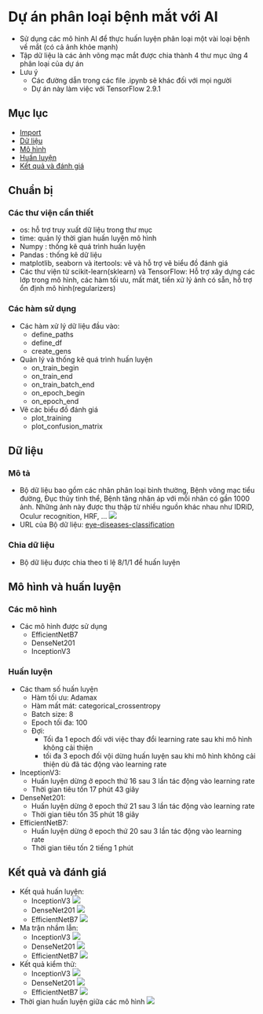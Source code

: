 # Dự án phân loại bệnh mắt với AI
- Sử dụng các mô hình AI để thực huấn luyện phân loại một vài loại bệnh về mắt (có cả ảnh khỏe mạnh)
- Tập dữ liệu là các ảnh võng mạc mắt được chia thành 4 thư mục ứng 4 phân loại của dự án
- Lưu ý
    - Các đường dẫn trong các file .ipynb sẽ khác đối với mọi người
    - Dự án này làm việc với TensorFlow 2.9.1
## Mục lục
- [Import](#chuẩn-bị)
- [Dữ liệu](#dữ-liệu)
- [Mô hình](#mô-hình-và-huấn-luyện)
- [Huấn luyện](#huấn-luyện)
- [Kết quả và đánh giá](#kết-quả-và-đánh-giá)
## Chuẩn bị
### Các thư viện cần thiết
- os: hỗ trợ truy xuất dữ liệu trong thư mục
- time: quản lý thời gian huấn luyện mô hình
- Numpy : thống kê quá trình huấn luyện
- Pandas : thống kê dữ liệu
- matplotlib, seaborn và itertools: vẽ và hỗ trợ vẽ biểu đồ đánh giá
- Các thư viện từ scikit-learn(sklearn) và TensorFlow: Hỗ trợ xây dựng các lớp trong mô hình, các hàm tối ưu, mất mát, tiền xử lý ảnh có sẵn, hỗ trợ ổn định mô hình(regularizers)
### Các hàm sử dụng
- Các hàm xử lý dữ liệu đầu vào:
    - define_paths
    - define_df
    - create_gens
- Quản lý và thống kê quá trình huấn luyện
    - on_train_begin
    - on_train_end
    - on_train_batch_end
    - on_epoch_begin
    - on_epoch_end
- Vẽ các biểu đồ đánh giá
    - plot_training
    - plot_confusion_matrix
## Dữ liệu
### Mô tả
- Bộ dữ liệu bao gồm các nhãn phân loại bình thường, Bệnh võng mạc tiểu đường, Đục thủy tinh thể, Bệnh tăng nhãn áp với mỗi nhãn có gần 1000 ảnh. Những ảnh này được thu thập từ nhiều nguồn khác nhau như IDRiD, Oculur recognition, HRF, ...
![](img/image-10.png)
- URL của Bộ dữ liệu: [eye-diseases-classification](https://www.kaggle.com/datasets/gunavenkatdoddi/eye-diseases-classification)
### Chia dữ liệu
- Bộ dữ liệu được chia theo tỉ lệ 8/1/1 để huấn luyện
## Mô hình và huấn luyện
### Các mô hình
- Các mô hình được sử dụng
    - EfficientNetB7
    - DenseNet201
    - InceptionV3
### Huấn luyện
- Các tham số huấn luyện
    - Hàm tối ưu: Adamax
    - Hàm mất mát: categorical_crossentropy
    - Batch size: 8
    - Epoch tối đa: 100
    - Đợi: 
        - Tối đa 1 epoch đối với việc thay đổi learning rate sau khi mô hình không cải thiện 
        - tối đa 3 epoch đối vội dừng huấn luyện sau khi mô hình không cải thiện dù đã tác động vào learning rate
- InceptionV3:
    - Huấn luyện dừng ở epoch thứ 16 sau 3 lần tác động vào learning rate
    - Thời gian tiêu tốn 17 phút 43 giây
- DenseNet201:
    - Huấn luyện dừng ở epoch thứ 21 sau 3 lần tác động vào learning rate
    - Thời gian tiêu tốn 35 phút 18 giây
- EfficientNetB7:
    - Huấn luyện dừng ở epoch thứ 20 sau 3 lần tác động vào learning rate
    - Thời gian tiêu tốn 2 tiếng 1 phút
## Kết quả và đánh giá
- Kết quả huấn luyện:
    - InceptionV3
    ![](img/image.png)
    - DenseNet201
    ![](img/image-1.png)
    - EfficientNetB7
    ![](img/image-2.png)
- Ma trận nhầm lẫn:
    - InceptionV3
    ![](img/image-3.png)
    - DenseNet201
    ![](img/image-4.png)
    - EfficientNetB7
    ![](img/image-5.png)
- Kết quả kiểm thử:
    - InceptionV3
    ![](img/image-6.png)
    - DenseNet201
    ![](img/image-7.png)
    - EfficientNetB7
    ![](img/image-8.png)
- Thời gian huấn luyện giữa các mô hình
    ![](img/image-9.png)
    